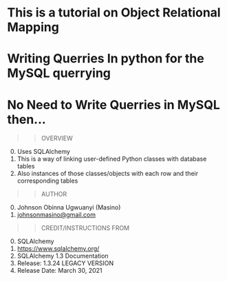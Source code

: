 # This is a tutorial on Object Relational Mapping
# Writing Querries In python for the MySQL querrying
# No Need to Write Querries in MySQL then...

>>OVERVIEW
0. Uses SQLAlchemy
1. This is a way of linking user-defined Python classes with database tables
2. Also instances of those classes/objects with each row and their corresponding tables

>>AUTHOR
0. Johnson Obinna Ugwuanyi (Masino)
1. johnsonmasino@gmail.com

>>CREDIT/INSTRUCTIONS FROM
0. SQLAlchemy
1. https://www.sqlalchemy.org/
2. SQLAlchemy 1.3 Documentation
3. Release: 1.3.24 LEGACY VERSION
4. Release Date: March 30, 2021

